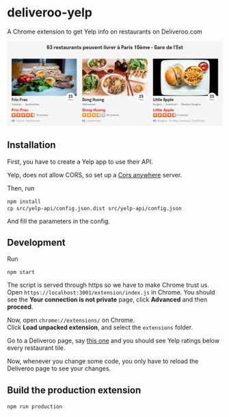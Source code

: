 # deliveroo-yelp

A Chrome extension to get Yelp info on restaurants on Deliveroo.com

![Yelp on Deliveroo](https://raw.githubusercontent.com/Almouro/yelp-deliveroo/master/deliveroo-yelp.png "Yelp on Deliveroo")

## Installation

First, you have to create a Yelp app to use their API.

Yelp, does not allow CORS, so set up a [Cors anywhere](https://github.com/Rob--W/cors-anywhere)
server.

Then, run
```
npm install
cp src/yelp-api/config.json.dist src/yelp-api/config.json
```
And fill the parameters in the config.

## Development

Run
```
npm start
```

The script is served through https so we have to make Chrome trust us.  
Open `https://localhost:3001/extension/index.js` in Chrome. You should see the **Your connection is not private** page, click **Advanced** and then **proceed**.

Now, open `chrome://extensions/` on Chrome.  
Click **Load unpacked extension**, and select the `extensions` folder.

Go to a Deliveroo page, say [this one](https://deliveroo.fr/fr/restaurants/paris/paris-10eme-gare-de-lest) and you should see Yelp ratings below every restaurant tile.

Now, whenever you change some code, you only have to reload the Deliveroo page to see your changes.

## Build the production extension

```
npm run production
```
